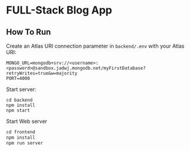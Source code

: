 # FULL-Stack Blog App

## How To Run
Create an Atlas URI connection parameter in `backend/.env` with your Atlas URI:
```
MONGO_URL=mongodb+srv://<username>:<password>@sandbox.jadwj.mongodb.net/myFirstDatabase?retryWrites=true&w=majority
PORT=4000
```

Start server:
```
cd backend
npm install
npm start
```

Start Web server
```e
cd frontend
npm install
npm run server
```


